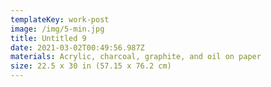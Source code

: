 ```yaml
---
templateKey: work-post
image: /img/5-min.jpg
title: Untitled 9
date: 2021-03-02T00:49:56.987Z
materials: Acrylic, charcoal, graphite, and oil on paper
size: 22.5 x 30 in (57.15 x 76.2 cm)
---
```

